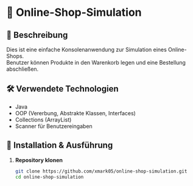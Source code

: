 # 🛒 Online-Shop-Simulation

## 📌 Beschreibung
Dies ist eine einfache Konsolenanwendung zur Simulation eines Online-Shops.  
Benutzer können Produkte in den Warenkorb legen und eine Bestellung abschließen.

## 🛠️ Verwendete Technologien
- Java
- OOP (Vererbung, Abstrakte Klassen, Interfaces)
- Collections (ArrayList)
- Scanner für Benutzereingaben

## 🚀 Installation & Ausführung
1. **Repository klonen**  
   ```sh
   git clone https://github.com/xmark05/online-shop-simulation.git
   cd online-shop-simulation
